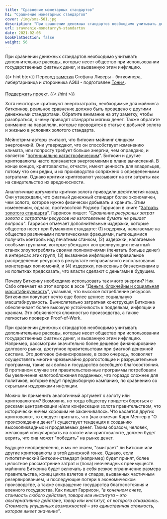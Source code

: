 ```yaml
---
title: "Сравнение монетарных стандартов"
h1: "Сравнение монетарных стандартов"
cover: /img/sms-501.jpg
description: "При сравнении денежных стандартов необходимо учитывать дополнительные расходы, которые несет общество при использовании государственных фиатных денег, и вызванную этим инфляцию."
url: sravnenie-monetarnyh-standartov
date: 2021-02-05
bookFlatSection: false
weight: 56
---
```


При сравнении денежных стандартов необходимо учитывать дополнительные расходы, которые несет общество при использовании государственных фиатных денег, и вызванную этим инфляцию.

{{< hint btc>}}
Перевод [заметки](https://learn.saylor.org/mod/page/view.php?id=30722) Стефана Ливеры – биткоинера, либертарианца и сторонника АЭШ - подготовлен [Тони⚡️](https://snort.social/p/npub10awzknjg5r5lajnr53438ndcyjylgqsrnrtq5grs495v42qc6awsj45ys7). 

[Поддержать проект](/contribute/).
{{< /hint >}}

Хотя некоторые критикуют энергозатраты, необходимые для майнинга биткоинов, реальное сравнение должно быть проведено с другими денежными стандартами. Обратите внимание на эту заметку, чтобы разобраться, к чему приводят стандарты мягких денег. Также обратите внимание на параллели, которые проводятся в статье с добычей золота и жизнью в условиях золотого стандарта.

Мейнстрим-авторы считают, что биткоин-майнинг слишком энергоемкий. Они утверждают, что он способствует изменению климата, или попросту требует больше энергии, чем оправдано, и является "[потенциально катастрофическим](https://theconversation.com/the-utopian-currency-bitcoin-is-a-potentially-catastrophic-energy-guzzler-88871)". Биткоин и другие криптовалюты часто признаются энергоемкими в плане вычислений. В конце концов, криптовалюты, отчасти, имеют ценность для владельцев, потому что они редки, и их производство сопряжено с определенными затратами. Однако критики криптовалют указывают на эти затраты как на свидетельство их вредоносности.

Аналогичные аргументы критики золота приводили десятилетия назад. Они утверждали, что фиатный денежный стандарт более экономичен, чем золото, которое нужно физически добывать и хранить. Этим изменениям, однако, противостоял Роджер Гаррисон в книге "[Затраты золотого стандарта](https://webhome.auburn.edu/~garriro/g4gold.htm)". Гаррисон пишет: _"Сравнение ресурсных затрат золота с затратами ресурсов на изготовление бумаги не решает вопроса"_. Гаррисон отмечает дополнительные издержки, которые общество несет при бумажном стандарте: (1) издержки, налагаемые на общество различными политическими фракциями, пытающимися получить контроль над печатным станком, (2) издержки, налагаемые особыми группами, которые убеждают контролирующих печатный станок злоупотреблять своими полномочиями (печатать больше денег) в интересах этих групп, (3) вызванное инфляцией неправильное распределение ресурсов в результате неправильного использования монетарных полномочий, и (4) издержки, понесенные бизнесменами в их попытках предсказать, что власти сделают с деньгами в будущем.

Почему Биткоину необходимо использовать так много энергии? Ник Сабо отвечает на этот вопрос в эссе "[Деньги, блокчейны и социальная масштабируемость](/dengi-blokchejny-i-socialnaya-masshtabiruemost)", указывая, что высокое потребление ресурсов Биткоином покупает нечто еще более ценное: социальную масштабируемость. Вычислительно затратная конструкция Биткоина обеспечивает более высокую устойчивость к подделкам, инфляции и кражам. Это объясняется сложностью производства, а также легкостью проверки Proof-of-Work.

При сравнении денежных стандартов необходимо учитывать дополнительные расходы, которые несет общество при использовании государственных фиатных денег, и вызванную этим инфляцию. Например, рассмотрим значительно более дешевое финансирование долгового рынка, доступное правительствам при фиатной денежной системе. Это долговое финансирование, в свою очередь, позволяет осуществлять многие чрезвычайно дорогостоящие и разрушительные программы, такие как война и государство всеобщего благосостояния. В противном случае эти правительственные программы потребовали бы увеличения налогообложения подданных, что гораздо сложнее для политиков, которые ведут предвыборную кампанию, по сравнению со скрытыми издержками инфляции.

Можно ли применить аналогичный аргумент к золоту или криптовалютам? Возможно, но тогда обществу придется бороться с рисками централизации и/или конфискации золота правительством, что исторически ничем хорошим не заканчивалось. Что касается других криптовалют, то следует признать, что (как отмечал Карл Менгер в "О происхождении денег") существует тенденция к созданию высоколиквидных и продаваемых денег. Таким образом, человек, желающий спекулировать на золоте или криптовалюте, должен будет верить, что она может "победить" на рынке денег.

Будущее неопределенно, и мы не знаем, "выиграет" ли Биткоин или другие криптовалюты в этой денежной гонке. Однако, если гипотетический Биткоин-стандарт (например) будет принят, более целостное рассмотрение затрат и (пока) неочевидных преимуществ майнинга Биткоина будет включать в себя резкое ограничение размера правительства, конец цикла взлетов и спадов, вызванных частичным резервированием, и последующие потери в экономическом производстве, а также сокращение государства благосостояния и военного государства. Как пишет Гаррисон, _"в конечном счете, стоимость любого действия, товара или института – это альтернативное действие, товар или институт, от которого отказались. Стоимость упущенных возможностей – это единственная стоимость, которая имеет значение"_.